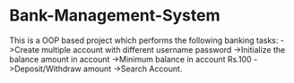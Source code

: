 # Bank-Management-System
This is a OOP based project which performs the following banking tasks:
->Create multiple account with different username password
->Initialize the balance amount in account 
->Minimum balance in account Rs.100
->Deposit/Withdraw amount
->Search Account.
